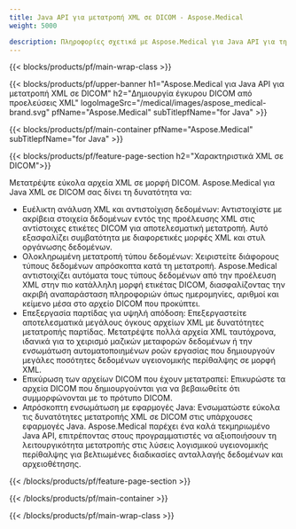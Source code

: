 ```yaml
---
title: Java API για μετατροπή XML σε DICOM - Aspose.Medical
weight: 5000

description: Πληροφορίες σχετικά με Aspose.Medical για Java API για τη μετατροπή XML σε DICOM
---
```


{{< blocks/products/pf/main-wrap-class >}}

{{< blocks/products/pf/upper-banner h1="Aspose.Medical για Java API για μετατροπή XML σε DICOM" h2="Δημιουργία έγκυρου DICOM από προελεύσεις XML" logoImageSrc="/medical/images/aspose_medical-brand.svg" pfName="Aspose.Medical" subTitlepfName="for Java" >}}

{{< blocks/products/pf/main-container pfName="Aspose.Medical" subTitlepfName="for Java" >}}

{{< blocks/products/pf/feature-page-section h2="Χαρακτηριστικά XML σε DICOM">}}

<p>Μετατρέψτε εύκολα αρχεία XML σε μορφή DICOM. Aspose.Medical για Java XML σε DICOM σας δίνει τη δυνατότητα να:</p>

<ul>
<li>Ευέλικτη ανάλυση XML και αντιστοίχιση δεδομένων: Αντιστοιχίστε με ακρίβεια στοιχεία δεδομένων εντός της προέλευσης XML στις αντίστοιχες ετικέτες DICOM για αποτελεσματική μετατροπή. Αυτό εξασφαλίζει συμβατότητα με διαφορετικές μορφές XML και στυλ οργάνωσης δεδομένων.</li>
<li>Ολοκληρωμένη μετατροπή τύπου δεδομένων: Χειριστείτε διάφορους τύπους δεδομένων απρόσκοπτα κατά τη μετατροπή. Aspose.Medical αντιστοιχίζει αυτόματα τους τύπους δεδομένων από την προέλευση XML στην πιο κατάλληλη μορφή ετικέτας DICOM, διασφαλίζοντας την ακριβή αναπαράσταση πληροφοριών όπως ημερομηνίες, αριθμοί και κείμενο μέσα στο αρχείο DICOM που προκύπτει.</li>
<li>Επεξεργασία παρτίδας για υψηλή απόδοση: Επεξεργαστείτε αποτελεσματικά μεγάλους όγκους αρχείων XML με δυνατότητες μετατροπής παρτίδας. Μετατρέψτε πολλά αρχεία XML ταυτόχρονα, ιδανικά για το χειρισμό μαζικών μεταφορών δεδομένων ή την ενσωμάτωση αυτοματοποιημένων ροών εργασίας που δημιουργούν μεγάλες ποσότητες δεδομένων υγειονομικής περίθαλψης σε μορφή XML.</li>
<li>Επικύρωση των αρχείων DICOM που έχουν μετατραπεί: Επικυρώστε τα αρχεία DICOM που δημιουργούνται για να βεβαιωθείτε ότι συμμορφώνονται με το πρότυπο DICOM.</li>
<li>Απρόσκοπτη ενσωμάτωση με εφαρμογές Java: Ενσωματώστε εύκολα τις δυνατότητες μετατροπής XML σε DICOM στις υπάρχουσες εφαρμογές Java. Aspose.Medical παρέχει ένα καλά τεκμηριωμένο Java API, επιτρέποντας στους προγραμματιστές να αξιοποιήσουν τη λειτουργικότητα μετατροπής στις λύσεις λογισμικού υγειονομικής περίθαλψης για βελτιωμένες διαδικασίες ανταλλαγής δεδομένων και αρχειοθέτησης.</li>
</ul>

{{< /blocks/products/pf/feature-page-section >}}

{{< /blocks/products/pf/main-container >}}

{{< /blocks/products/pf/main-wrap-class >}}